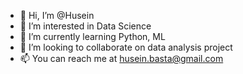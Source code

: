 - 👋 Hi, I’m @Husein
- 👀 I’m interested in Data Science
- 🌱 I’m currently learning Python, ML
- 💞️ I’m looking to collaborate on data analysis project
- 📫 You can reach me at husein.basta@gmail.com


<!---
Husein2022/Husein2022 is a ✨ special ✨ repository because its `README.md` (this file) appears on your GitHub profile.
You can click the Preview link to take a look at your changes.
--->

